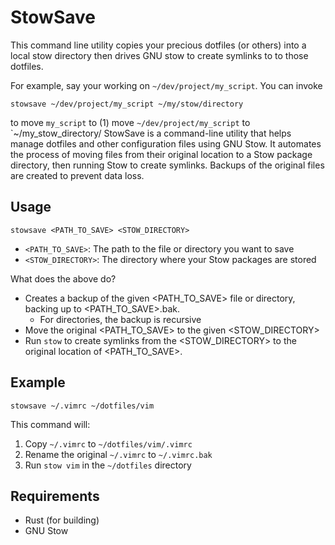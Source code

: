 # StowSave

This command line utility copies your precious dotfiles (or others) into a local stow directory
then drives GNU stow to create symlinks to to those dotfiles.

For example, say your working on `~/dev/project/my_script`. You can invoke

```
stowsave ~/dev/project/my_script ~/my/stow/directory
```

to move `my_script` to (1) move `~/dev/project/my_script` to `~/my_stow_directory/
StowSave is a command-line utility that helps manage dotfiles and other configuration files using
GNU Stow. It automates the process of moving files from their original location to a Stow package
directory, then running Stow to create symlinks. Backups of the original files are created to
prevent data loss.

## Usage
```
stowsave <PATH_TO_SAVE> <STOW_DIRECTORY>
```
- `<PATH_TO_SAVE>`: The path to the file or directory you want to save
- `<STOW_DIRECTORY>`: The directory where your Stow packages are stored

What does the above do?
- Creates a backup of the given <PATH_TO_SAVE> file or directory, backing up to <PATH_TO_SAVE>.bak.
    - For directories, the backup is recursive
- Move the original <PATH_TO_SAVE> to the given <STOW_DIRECTORY>
- Run `stow` to create symlinks from the <STOW_DIRECTORY> to the original location of <PATH_TO_SAVE>.

## Example
```
stowsave ~/.vimrc ~/dotfiles/vim
```
This command will:
1. Copy `~/.vimrc` to `~/dotfiles/vim/.vimrc`
2. Rename the original `~/.vimrc` to `~/.vimrc.bak`
3. Run `stow vim` in the `~/dotfiles` directory

## Requirements

- Rust (for building)
- GNU Stow
